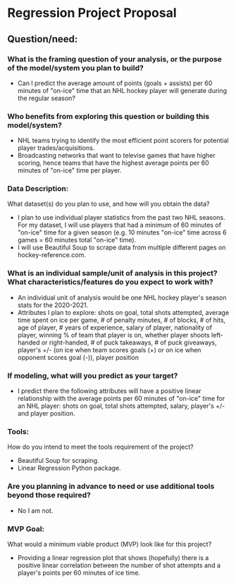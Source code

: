 # Regression Project Proposal

## Question/need:
### What is the framing question of your analysis, or the purpose of the model/system you plan to build?
+ Can I predict the average amount of points (goals + assists) per 60 minutes of "on-ice" time that an NHL hockey player will generate during the regular season?

### Who benefits from exploring this question or building this model/system?
+ NHL teams trying to identify the most efficient point scorers for potential player trades/acquisitions.
+ Broadcasting networks that want to televise games that have higher scoring, hence teams that have the highest average points per 60 minutes of "on-ice" time per player.

### Data Description:
What dataset(s) do you plan to use, and how will you obtain the data?
+ I plan to use individual player statistics from the past two NHL seasons. For my dataset, I will use players that had a minimum of 60 minutes of "on-ice" time for a given season (e.g. 10 minutes "on-ice" time across 6 games = 60 minutes total "on-ice" time).
+ I will use Beautiful Soup to scrape data from multiple different pages on hockey-reference.com.

### What is an individual sample/unit of analysis in this project? What characteristics/features do you expect to work with?
+ An individual unit of analysis would be one NHL hockey player's season stats for the 2020-2021.
+ Attributes I plan to explore: shots on goal, total shots attempted, average time spent on ice per game, # of penalty minutes, # of blocks, # of hits, age of player, # years of experience, salary of player, nationality of player, winning % of team that player is on, whether player shoots left-handed or right-handed, # of puck takeaways, # of puck giveaways, player's +/- (on ice when team scores goals (+) or on ice when opponent scores goal (-)), player position

### If modeling, what will you predict as your target?
+ I predict there the following attributes will have a positive linear relationship with the average points per 60 minutes of "on-ice" time for an NHL player: shots on goal, total shots attempted, salary, player's +/- and player position.

### Tools:
How do you intend to meet the tools requirement of the project?
+ Beautiful Soup for scraping.
+ Linear Regression Python package.

### Are you planning in advance to need or use additional tools beyond those required?
+ No I am not.

### MVP Goal:
What would a minimum viable product (MVP) look like for this project?
+ Providing a linear regression plot that shows (hopefully) there is a positive linear correlation between the number of shot attempts and a player's points per 60 minutes of ice time.

